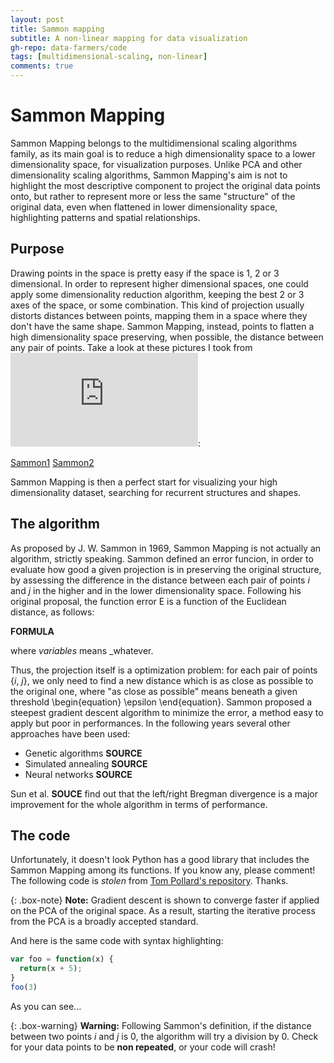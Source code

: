 ```yaml
---
layout: post
title: Sammon mapping
subtitle: A non-linear mapping for data visualization
gh-repo: data-farmers/code
tags: [multidimensional-scaling, non-linear]
comments: true
---
```


# Sammon Mapping

Sammon Mapping belongs to the multidimensional scaling algorithms family, as its main goal is to reduce a high dimensionality
space to a lower dimensionality space, for visualization purposes. Unlike PCA and other dimensionality scaling algorithms, 
Sammon Mapping's aim is not to highlight the most descriptive component to project the original data points onto, but rather 
to represent more or less the same "structure" of the original data, even when flattened in lower dimensionality space, 
highlighting patterns and spatial relationships.

## Purpose

Drawing points in the space is pretty easy if the space is 1, 2 or 3 dimensional. In order to represent higher dimensional spaces, 
one could apply some dimensionality reduction algorithm, keeping the best 2 or 3 axes of the space, or some combination.
This kind of projection usually distorts distances between points, mapping them in a space where they don't have the same shape.
Sammon Mapping, instead, points to flatten a high dimensionality space preserving, when possible, the distance between any pair of points.
Take a look at these pictures I took from ![this amazing explanation](http://homepages.inf.ed.ac.uk/rbf/CVonline/LOCAL_COPIES/AV0910/henderson.pdf): 

[Sammon1](img/sammon/sammon1.png)
[Sammon2](img/sammon/sammon2.png)

Sammon Mapping is then a perfect start for visualizing your high dimensionality dataset, searching for recurrent structures and shapes.

## The algorithm

As proposed by J. W. Sammon in 1969, Sammon Mapping is not actually an algorithm, strictly speaking. Sammon defined an error funcion,
in order to evaluate how good a given projection is in preserving the original structure, by assessing the difference in the distance between each pair of points
_i_ and _j_ in the higher and in the lower dimensionality space. Following his original proposal, the function error E is a function of the
Euclidean distance, as follows:

**FORMULA**

where _variables_ means _whatever.

Thus, the projection itself is a optimization problem: for each pair of points {_i_, _j_}, we only need to find a new distance which is as close as possible to the original one,
where "as close as possible" means beneath a given threshold \begin{equation} \epsilon \end{equation}.
Sammon proposed a steepest gradient descent algorithm to minimize the error, a method easy to apply but poor in performances.
In the following years several other approaches have been used:

  - Genetic algorithms **SOURCE**
  - Simulated annealing **SOURCE**
  - Neural networks **SOURCE**

Sun et al. **SOUCE** find out that the left/right Bregman divergence is a major improvement for the whole algorithm in terms of performance.


## The code

Unfortunately, it doesn't look Python has a good library that includes the Sammon Mapping among its functions. If you know any, please comment!
The following code is _stolen_ from [Tom Pollard's repository](https://github.com/tompollard/sammon). Thanks.


{: .box-note}
**Note:** Gradient descent is shown to converge faster if applied on the PCA of the original space. As a result, starting the iterative process
from the PCA is a broadly accepted standard.



And here is the same code with syntax highlighting:

```javascript
var foo = function(x) {
  return(x + 5);
}
foo(3)
```

As you can see...

{: .box-warning}
**Warning:** Following Sammon's definition, if the distance between two points _i_ and _j_ is 0, the algorithm will try a division by 0.
Check for your data points to be **non repeated**, or your code will crash!


